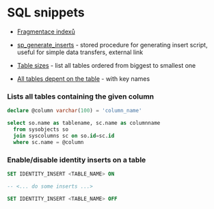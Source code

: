 # SQL snippets

* [Fragmentace indexů](index-fragmentation.md) 

* [sp_generate_inserts](https://github.com/lambacck/generate_inserts) - stored procedure for generating insert script, useful for simple data transfers, external link

* [Table sizes](table-sizes.sql) - list all tables ordered from biggest to smallest one

* [All tables depent on the table](all-tables-depent-on-the-table.sql) - with key names

  

### Lists  all tables containing the given column

```sql
declare @column varchar(100) = 'column_name'

select so.name as tablename, sc.name as columnname
  from sysobjects so
  join syscolumns sc on so.id=sc.id
  where sc.name = @column
```



### Enable/disable identity inserts on a table

```sql
SET IDENTITY_INSERT <TABLE_NAME> ON

-- <... do some inserts ...>

SET IDENTITY_INSERT <TABLE_NAME> OFF
```
